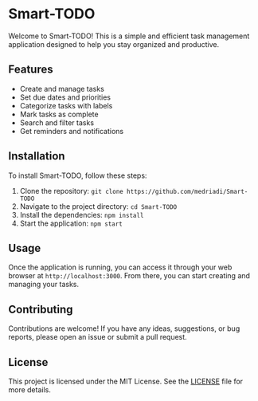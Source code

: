 # Smart-TODO

Welcome to Smart-TODO! This is a simple and efficient task management application designed to help you stay organized and productive.

## Features

- Create and manage tasks
- Set due dates and priorities
- Categorize tasks with labels
- Mark tasks as complete
- Search and filter tasks
- Get reminders and notifications

## Installation

To install Smart-TODO, follow these steps:

1. Clone the repository: `git clone https://github.com/medriadi/Smart-TODO`
2. Navigate to the project directory: `cd Smart-TODO`
3. Install the dependencies: `npm install`
4. Start the application: `npm start`

## Usage

Once the application is running, you can access it through your web browser at `http://localhost:3000`. From there, you can start creating and managing your tasks.

## Contributing

Contributions are welcome! If you have any ideas, suggestions, or bug reports, please open an issue or submit a pull request.

## License

This project is licensed under the MIT License. See the [LICENSE](LICENSE) file for more details.
